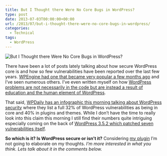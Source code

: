 ```yaml
---
title: But I Thought there Were No Core Bugs in WordPress?
type: post
date: 2013-07-03T00:00:00+00:00
url: /2013/07/but-i-thought-there-were-no-core-bugs-in-wordpress/
categories:
  - Technical
tags:
  - WordPress
---
```


![But I Thought there Were No Core Bugs in WordPress?](/images/2013/05/wordpress-logo-150x150-1.png)

There have been a lot of posts lately talking about how secure WordPress core is and how so few vulnerabilities have been reported over the last few years. [WPEngine had one that became very popular a few months ago](http://wpengine.com/2013/05/wordpress-core-is-secure-stop-telling-people-otherwise/ "WordPress Core is Secure - Stop Telling People Otherwise - WPEngine") and I’ve seen numerous others. I’ve even written myself on how [WordPress problems are not necessarily in the code but are instead a result of education and the human element of WordPress](/2013/05/notes-and-observations-on-wordpress-security/).

That said, [WPDaily has an infographic this morning talking about WordPress security](https://torquemag.io/2013/07/security-infographic/) where they list a full 32% of WordPress vulnerabilities as being in core and 40% in plugins and themes. While I don’t have the time to really look into this claim this morning I still find their numbers quite intriguing especially coming on the back of [WordPress 3.5.2 which patched seven vulnerabilities itself](http://wordpress.org/news/2013/06/wordpress-3-5-2/ "WordPress 3.5.2 Maintenance Release - WordPress.org").

**So which is it? Is WordPress secure or isn’t it?** Considering [my plugin](https://wordpress.org/plugins/better-wp-security/ "Better WP Security") I’m not going to elaborate on my thoughts. _I’m more interested in what you think. Lets talk about it in the comments below._